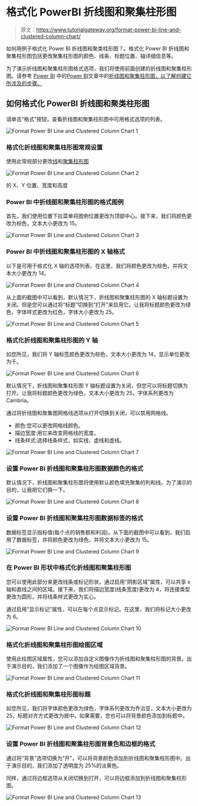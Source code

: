 # 格式化 PowerBI 折线图和聚集柱形图

> 原文：<https://www.tutorialgateway.org/format-power-bi-line-and-clustered-column-chart/>

如何用例子格式化 Power BI 折线图和聚类柱形图？。格式化 Power BI 折线图和聚集柱形图包括更改聚集柱形图的颜色、线条、标题位置、轴详细信息等。

为了演示折线图和聚集柱形图格式选项，我们将使用前面创建的折线图和聚集柱形图。请参考 [Power BI](https://www.tutorialgateway.org/power-bi-tutorial/) 中的[Power BI](https://www.tutorialgateway.org/line-and-clustered-column-chart-in-power-bi/)文章中的[折线图和聚集柱形图，以了解创建它所涉及的步骤。](https://www.tutorialgateway.org/line-and-clustered-column-chart-in-power-bi/)

## 如何格式化 PowerBI 折线图和聚类柱形图

请单击“格式”按钮，查看折线图和聚集柱形图中可用格式选项的列表。

![Format Power BI Line and Clustered Column Chart 1](img/9d0f149f843631664ce797988b26d1e4.png)

### 格式化折线图和聚集柱形图常规设置

使用此常规部分更改[线](https://www.tutorialgateway.org/create-a-power-bi-line-chart/)和[聚集柱形图](https://www.tutorialgateway.org/clustered-column-chart-in-power-bi/)

![Format Power BI Line and Clustered Column Chart 2](img/a6b9e158019103d40e1b103254bb9a72.png)

的 X、Y 位置、宽度和高度

### Power BI 中折线图和聚集柱形图的格式图例

首先，我们使用位置下拉菜单将图例位置更改为顶部中心。接下来，我们将颜色更改为棕色，文本大小更改为 15。

![Format Power BI Line and Clustered Column Chart 3](img/b8a74bac74ea4f6a69c843f661f4aa27.png)

### Power BI 中折线图和聚集柱形图的 X 轴格式

以下是可用于格式化 X 轴的选项列表。在这里，我们将颜色更改为棕色，并将文本大小更改为 14。

![Format Power BI Line and Clustered Column Chart 4](img/5f5d64912f0a89f862eff2f22ca768aa.png)

从上面的截图中可以看到，默认情况下，折线图和聚集柱形图的 X 轴标题设置为关闭。但是您可以通过将“标题”切换到“打开”来启用它。让我将标题颜色更改为绿色，字体样式更改为红色，字体大小更改为 25。

![Format Power BI Line and Clustered Column Chart 5](img/e7af001929f64014330575460e590cb4.png)

### 格式化折线图和聚集柱形图的 Y 轴

如您所见，我们将 Y 轴标签颜色更改为棕色，文本大小更改为 14，显示单位更改为千。

![Format Power BI Line and Clustered Column Chart 6](img/455dbf8f05bba7486579861f33e03e7c.png)

默认情况下，折线图和聚集柱形图 Y 轴标题设置为关闭，但您可以将标题切换为打开。让我将标题颜色更改为绿色，文本大小更改为 25，字体系列更改为 Cambria。

通过将折线图和聚集图网格线选项从打开切换到关闭，可以禁用网格线。

*   颜色:您可以更改网格线颜色。
*   描边宽度:用它来改变网格线的宽度。
*   线条样式:选择线条样式，如实线、虚线和虚线。

![Format Power BI Line and Clustered Column Chart 7](img/9fc13a06a2f3f9db3388f4fdfd6ad11a.png)

### 设置 Power BI 折线图和聚集柱形图数据颜色的格式

默认情况下，折线图和聚集柱形图将使用默认颜色填充聚集的列和线。为了演示的目的，让我把它们换一下。

![Format Power BI Line and Clustered Column Chart 8](img/5d8be388cfd993c16cfc318abf223360.png)

### 设置 Power BI 折线图和聚集柱形图数据标签的格式

数据标签显示指标值(每个点的销售额和利润)。从下面的截图中可以看到，我们启用了数据标签，并将颜色更改为绿色，并将文本大小更改为 15。

![Format Power BI Line and Clustered Column Chart 9](img/f22afeb63fc152fb45473513199273cb.png)

### 在 Power BI 形状中格式化折线图和聚集柱形图

您可以使用此部分来更改线条或标记形状。通过启用“阴影区域”属性，可以共享 x 轴和直线之间的区域。接下来，我们将描边宽度(线条宽度)更改为 4，将连接类型更改为圆形，并将线条样式更改为实心。

通过启用“显示标记”属性，可以在每个点显示标记。在这里，我们将标记大小更改为 6。

![Format Power BI Line and Clustered Column Chart 10](img/79d89669c228f0012f4212e3a581506f.png)

### 格式化折线图和聚集柱形图绘图区域

使用此绘图区域属性，您可以添加自定义图像作为折线图和聚集柱形图的背景。出于演示目的，我们添加了一个图像作为绘图区域背景。

![Format Power BI Line and Clustered Column Chart 11](img/c6ffebdf24cab5cd55effea80303d7a8.png)

### 格式化折线图和聚集柱形图标题

如您所见，我们将字体颜色更改为绿色，字体系列更改为乔治亚，文本大小更改为 25，标题对齐方式更改为居中。如果需要，您也可以将背景颜色添加到标题中。

![Format Power BI Line and Clustered Column Chart 12](img/2d786900acce99ebce75d45e243e6879.png)

### 设置 Power BI 折线图和聚集柱形图背景色和边框的格式

通过将“背景”选项切换为“开”，可以将背景颜色添加到折线图和聚集柱形图中。出于演示目的，我们添加了透明度为 25%的淡黄色。

同样，通过将边框选项从关闭切换到打开，可以将边框添加到折线图和聚集柱形图。

![Format Power BI Line and Clustered Column Chart 13](img/3981d2c05fd192e80e6635088b75ca96.png)